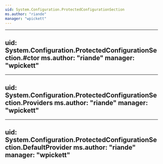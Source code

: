 ```yaml
---
uid: System.Configuration.ProtectedConfigurationSection
ms.author: "riande"
manager: "wpickett"
---
```


---
uid: System.Configuration.ProtectedConfigurationSection.#ctor
ms.author: "riande"
manager: "wpickett"
---

---
uid: System.Configuration.ProtectedConfigurationSection.Providers
ms.author: "riande"
manager: "wpickett"
---

---
uid: System.Configuration.ProtectedConfigurationSection.DefaultProvider
ms.author: "riande"
manager: "wpickett"
---
